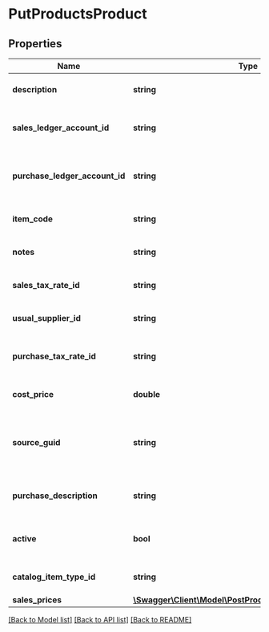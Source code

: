 # PutProductsProduct

## Properties
Name | Type | Description | Notes
------------ | ------------- | ------------- | -------------
**description** | **string** | The product description | [optional] 
**sales_ledger_account_id** | **string** | The sales ledger account for the product | [optional] 
**purchase_ledger_account_id** | **string** | The purchase ledger account for the product | [optional] 
**item_code** | **string** | The item code for the product | [optional] 
**notes** | **string** | The notes for the product | [optional] 
**sales_tax_rate_id** | **string** | The ID of the Sales Tax Rate. | [optional] 
**usual_supplier_id** | **string** | The ID of the Usual Supplier. | [optional] 
**purchase_tax_rate_id** | **string** | The ID of the Purchase Tax Rate. | [optional] 
**cost_price** | **double** | The cost price of the product | [optional] 
**source_guid** | **string** | Used when importing products from external sources | [optional] 
**purchase_description** | **string** | The product purchase description | [optional] 
**active** | **bool** | Indicates whether the product is active | [optional] 
**catalog_item_type_id** | **string** | The ID of the Catalog Item Type. | [optional] 
**sales_prices** | [**\Swagger\Client\Model\PostProductsProductSalesPrices[]**](PostProductsProductSalesPrices.md) |  | [optional] 

[[Back to Model list]](../README.md#documentation-for-models) [[Back to API list]](../README.md#documentation-for-api-endpoints) [[Back to README]](../README.md)


